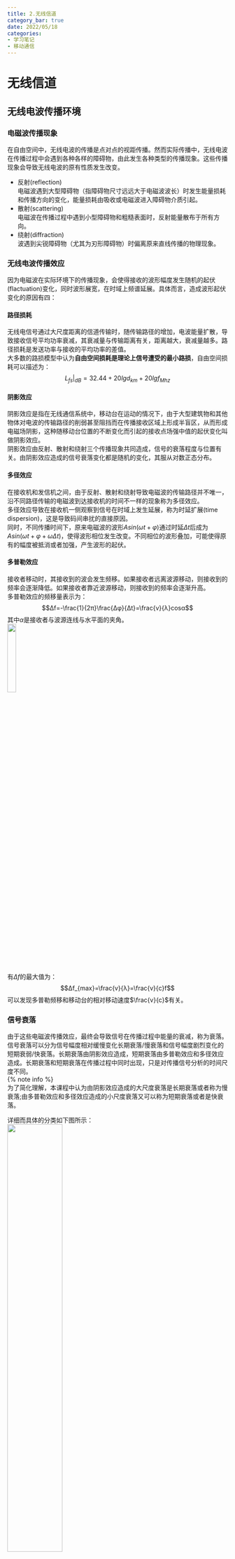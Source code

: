 ```yaml
---
title: 2.无线信道
category_bar: true
date: 2022/05/18
categories: 
- 学习笔记
- 移动通信
---
```

# 无线信道
## 无线电波传播环境
### 电磁波传播现象
在自由空间中，无线电波的传播是点对点的视距传播。然而实际传播中，无线电波在传播过程中会遇到各种各样的障碍物，由此发生各种类型的传播现象。这些传播现象会导致无线电波的原有性质发生改变。  
- 反射(reflection)  
  电磁波遇到大型障碍物（指障碍物尺寸远远大于电磁波波长）时发生能量损耗和传播方向的变化，能量损耗由吸收或电磁波进入障碍物介质引起。  
- 散射(scattering)   
  电磁波在传播过程中遇到小型障碍物和粗糙表面时，反射能量散布于所有方向。  
- 绕射(diffraction)  
  波遇到尖锐障碍物（尤其为刃形障碍物）时偏离原来直线传播的物理现象。  

### 无线电波传播效应
因为电磁波在实际环境下的传播现象，会使得接收的波形幅度发生随机的起伏(flactuation)变化，同时波形展宽，在时域上频谱延展。具体而言，造成波形起伏变化的原因有四：   

#### 路径损耗
无线电信号通过大尺度距离的信道传输时，随传输路径的增加，电波能量扩散，导致接收信号平均功率衰减，其衰减量与传输距离有关，距离越大，衰减量越多。路径损耗是发送功率与接收的平均功率的差值。   
大多数的路损模型中认为**自由空间损耗是理论上信号遭受的最小路损**，自由空间损耗可以描述为：  
$$L_{fs}|_{dB}=32.44+20lgd_{km}+20lgf_{Mhz}$$

#### 阴影效应
阴影效应是指在无线通信系统中，移动台在运动的情况下，由于大型建筑物和其他物体对电波的传输路径的削弱甚至阻挡而在传播接收区域上形成半盲区，从而形成电磁场阴影，这种随移动台位置的不断变化而引起的接收点场强中值的起伏变化叫做阴影效应。  
阴影效应由反射、散射和绕射三个传播现象共同造成，信号的衰落程度与位置有关。由阴影效应造成的信号衰落变化都是随机的变化，其服从对数正态分布。  

#### 多径效应
在接收机和发信机之间，由于反射、散射和绕射导致电磁波的传输路径并不唯一，沿不同路径传输的电磁波到达接收机的时间不一样的现象称为多径效应。  
多径效应导致在接收机一侧观察到信号在时域上发生延展，称为时延扩展(time dispersion)，这是导致码间串扰的直接原因。  
同时，不同传播时间下，原来电磁波的波形$Asin(ωt+φ)$通过时延$Δt$后成为$Asin(ωt+φ+ωΔt)$，使得波形相位发生改变。不同相位的波形叠加，可能使得原有的幅度被抵消或者加强，产生波形的起伏。  

#### 多普勒效应 
接收者移动时，其接收到的波会发生频移。如果接收者远离波源移动，则接收到的频率会逐渐降低。如果接收者靠近波源移动，则接收到的频率会逐渐升高。  
多普勒效应的频移量表示为：  
$$Δf=-\frac{1}{2π}\frac{Δφ}{Δt}=\frac{v}{λ}cosα$$
其中$α$是接收者与波源连线与水平面的夹角。  
<img src = https://cdn.jsdelivr.net/gh/l61012345/Pic/img/20220410153839.png width=20%>  

有$Δf$的最大值为：  
$$Δf_{max}=\frac{v}{λ}=\frac{v}{c}f$$
可以发现多普勒频移和移动台的相对移动速度$\frac{v}{c}$有关。  


### 信号衰落
由于这些电磁波传播效应，最终会导致信号在传播过程中能量的衰减，称为衰落。信号衰落可以分为信号幅度相对缓慢变化长期衰落/慢衰落和信号幅度剧烈变化的短期衰弱/快衰落。长期衰落由阴影效应造成，短期衰落由多普勒效应和多径效应造成。长期衰落和短期衰落在传播过程中同时出现，只是对传播信号分析的时间尺度不同。  
{% note info %}  
为了简化理解，本课程中认为由阴影效应造成的大尺度衰落是长期衰落或者称为慢衰落;由多普勒效应和多径效应造成的小尺度衰落又可以称为短期衰落或者是快衰落。  
  
详细而具体的分类如下图所示：  
<img src = https://cdn.jsdelivr.net/gh/l61012345/Pic/img/IMG_20220518_185548.jpg width=50%>  
{% endnote %}  



### 噪声
在传播的过程中由于各种各样的因素，会造成接收方除了接收到有衰落的原调制信号外，还会接收到某些杂信号，这些杂信号称为噪声(noise)。噪声分为来自传输器件的内部噪声和环境中的外部噪声。  

#### 外部噪声
移动通信中需要考虑到的外部噪声主要有三类：  
- 大气噪声(atmospheric noise)  
  大气噪声的主要噪声源是电离层中的带电粒子，这些带电粒子的放电会产生噪声。大气噪声的功率随着时间、季节、天气的变化而变化。  
- 宇宙噪声(cosmic noise)  
  宇宙噪声的主要噪声源是大气层外某些星体的自然辐射和宇宙射线，在移动通信中主要考虑太阳的辐射。  
- 人为噪声(man-made noise)  
  由于人类活动和人造电子设备产生的噪声。产生人为噪声的主要噪声源是汽车的点火器、电动马达、电视接收天线等。移动通信中主要考虑汽车的点火噪声。  

#### 内部噪声
最典型的内部噪声是热噪声(thermal noise)，它是一种加性高斯白噪声(AWGN)，由电子和电路器件内部粒子的热运动产生。热噪声的功率可以表示为：  
$$N=kTBF$$
其中，$k=1.3805×10^{-23}J/K$为玻尔兹曼常数；$T$为环境的开尔文温度；$B$为带宽；$F$为噪声系数，在理想条件下$F=1$。  
对数化后为：  
$$N|_{dB}=[kTBF]=-228.6+10lgT|_{K}+10lgB|_{Hz}+F|_{dB}$$

## 路径损耗模型
### 无线传输链路模型
基本的无线传输链路模型由接收天线和发送天线的功率$P_t$和$P_r$以及它们的增益$G_t$和$G_r$、以及传播过程中的损耗$L$组成：  
$$P_r|_{dB}=P_t|_{dB}+G_t|_{dB}+G_r|_{dB}-L|_{dB}$$

移动通信中最关心的问题是无线电波在发送机和接收机之间传播过程当中的损耗。定义路径损耗(path loss)为发送机发送的信号功率和接收机接收信号的平均功率之比。  

知道无线电波在具体环境中的路径损耗可以得到接收信号的功率、从而得到一个大致的信号覆盖范围，从而帮助规划位置和数量天线的设置，还可以帮助确定发送天线功率、增益和尺寸的设置（称为链路预算）。   
同时，利用路径损耗模型也可以实现对于移动台的定位。  
路径损耗模型则是通过实验和理论分析，将具体环境下的路径损耗通过数学模型表达出来。路径损耗模型的分类如下表所示：

| 名称 | 特点 | 设置对象 |
|:--|:--|:--:|
| 麦克斯韦方程 | 1. 有助于了解电磁波在具体空间中的传播特性 <br> 2.对于实际工程过于复杂 | 传输器件：比如天线和传输线 |
| 自由空间损耗模型 | 1. 非常容易计算 <br>2.对于传播环境的描述过于简单，因此过于理想化 ||
| 经验模型 | 1.基于实验测量<br> 2.结果通常是基于有限的频率和一些特定的介质 <br> 3.缺乏对无线电波传播机制的物理观点(Physical view) | 宏蜂窝 |
| 半确定性模型 |两者的折中方案 ||
| 确定性模型/射线追踪模型 | 1.应用十分有限，主要应用于特殊几何结构的情况 <br> 2.对不同情况需要不同的传输路径特性(如ɛ和σ) <br> 3.由于考虑了直射、折射和衍射，因此模型十分复杂 <br> 4.考虑了不同地形的电参数 | 微蜂窝和皮蜂窝 |

### 麦克斯韦方程*
麦克斯韦方程由四个表示电磁波传播特性的基本电磁学理论等式组成：  
$$▿·\vec{E}=\frac{ρ}{ϵ}$$
$$▿·\vec{B}=0$$
$$▿×\vec{E}=-\frac{∂B}{∂t}$$
$$▿×\vec{B}=μ_0\vec{J}+μ_0ϵ_0\frac{∂E}{∂t}$$

麦克斯韦方程在分析基本的传输元件（比如不同类型的天线和传输线）有助于了解电磁波在其中具体的传播情况，对于实际工程而言过于复杂。  

### 自由空间损耗模型
在自由空间中，各种电磁波的传播现象由于不存在障碍物而不存在，因而链路模型中的链路损耗转为自由空间传播损耗：  
$$L=L_{fs}$$
如果接收天线和发送天线都为偶极子天线/全向天线，那么$G_t=G_r=1$
$$L_{fs}=10lg\frac{P_t}{P_r}=-20lg\frac{4πd}{λ}$$
有：  
$$L_{fs}|_{dB}=32.4+20lgf_{MHz}+20lgd_{km}$$

从链路模型和自由空间损耗公式可以推断，在自由空间下，发送天线只需要非常小的发送功率即可覆盖千米级别的区域。  

#### 馈线损耗
除了考虑传播损耗，在构建自由空间模型时有时候还会考虑到天线与发送系统之间的传输线损耗，这样的损耗称为馈线损耗。馈线损耗与采用的传输线材质有关。  

#### 细化的链路模型
在移动通信链路中，发送功率和接收功率的差异除了考虑收发天线增益$G_t$和$G_r$和路径损耗外，通常还要考虑大气散射损耗$L_g$、收发天线的馈线损耗$L_t$和$L_r$，以及噪声$N$，因此在基本无线传输链路模型下，增加了如下的环节：  
$$P_r|_{dB}=P_t|_{dB}+G_t|_{dB}+G_r|_{dB}-L_t|{dB}-L_r{dB}-L_{fs}|_{dB}-L_{g}|_{dB}$$
其中：$P_t|_{dB}+G_t|_{dB}-L_t|{dB}$为发送机的有效辐射功率。如果采用全向天线，那么天线的增益为$G|_{dB}=1$。  
载噪比CNR表示为：  
$$CNR|_{dB}=P_r|_{dB}-N|_{dB}$$


### 双射线模型
双射线模型(two ray model)是一种射线追踪模型，在自由空间模型的基础上还考虑了平地反射。双射线模型由一条视距传播链路和一条经过地面反射的链路组成，并且考虑了接收和发送天线的高度$h_T$和$h_R$：  
<img src = https://cdn.jsdelivr.net/gh/l61012345/Pic/img/20220519132301.png width=50%>  

同样根据链路模型可以推导出：  
$$L=\frac{1}{4sin^2(\frac{2πh_Th_R}{λd}\left(\frac{λ}{4πd})^2\right)}$$
考虑$λd>>h_Th_R$，并使用$sinx≈x$近似，可以得到：  
$$L=\frac{d^4}{(h_Th_R)^2}$$
$$L|_{dB}=40lg(d)-20lg(h_Th_R)$$

相比于自由空间模型，可以发现双射线模型中：  
- 衰落与电磁波频率无关
- 相比于自由空间模型$20lgd$，双射线模型中的损耗受传播距离影响更大。  
- 考虑到了收发天线高度对传播的影响。  

在微蜂窝和皮蜂窝基站设置中，大部分基站都设置在楼层高度以下，基站间隔距离不远（微蜂窝：半径在1km以下；皮蜂窝：半径在200m以下），接收机接收到的功率与天线位置有很强的关系，此时一般采用确定性模型/射线追踪模型。双射线模型对微蜂窝(microcell)设置的基站间的视距传播损耗预测效果较好，接近实际。  
同时，还可以根据环境的具体配制增加反射链路的数量，成为多射线模型/射线追踪模型。但是更多的反射链路数量意味着计算量的剧烈增加，依赖于更多的计算资源和更多的传播环境信息（比如障碍物尺寸）、并且考虑更多的传播效应（比如沟道/街道效应，一种由于街区建筑物统一走向导致电磁波传播受到干扰的效应），多射线模型可以更好的描述视距传播。  

### 简化的路径损耗模型
在简化的路径损耗模型中，链路中接收机接收到的功率可以表示为传播距离的函数：  
$$P_r(d)=P_r(d_0)\left(\frac{d_0}{d}\right)^n$$
此时的路径传输损耗可以表示为：  
$$L|_{dB}=10nlg\left(\frac{d_0}{d}\right)$$
其中，$d_0$是一个单位的参考距离，用于统一单位；$n$称为路径衰减指数，路径衰减指数的设置依赖于工程经验，在自由空间中，$n=2$。在路径损耗模型中通常考虑的传播环境有三个：城区(urban，$n=4.5$)、市郊/开阔地带(suburban，$n=4$)、农村(rural,，$n=3$)。  
虽然简化的路径损耗模型通常比较适用于各种场景，但是简化的路径损耗模型不会考虑波导效应。波导效应(waveguid effect)是一种电磁波遇到形如波导一样整齐规则的中空障碍物时，以反射方式行进的效应。沟道效应(street guiding effects)是一种典型的波导效应。  

### 经验路径损耗模型
在宏蜂窝基站的设置中，由于基站间隔距离较远（半径在0.5km-3km，更大的宏蜂窝基站半径在1km-30km），且基站通常设置在建筑物楼顶，传播环境和传播介质更加复杂，此时通过工程测量和数值校正得到的经验模型更加适用。  
常用的经验路径损耗模型是奥村-Hata模型(Okumura-Hata model)。该是由奥村等人在日本东京使用不同的频率和不同的天线高度，选择不同的距离进行一系列测试，最后Hata等人进行拟合绘成经验曲线的模型。最初的奥村-Hata模型指适用于150-1500MHz的无线电波频段，其后欧洲EURO-COST组织基于奥村-Hata模型将其适用频率拓展到1500MHz-2GHz生成的COST 231模型。  
奥村-Hata模型/COST 231模型中，路径损耗建模为：  
$$L=A+Blg(f|_{MHz})-13.82lg(h_b|_{m})+(C-6.55lg(h_b|_{m}))lg(d|_{km})-K$$
其中，$h_b$是基站天线的高度；$K$为校正因子，默认$K=0$.  
$A,B,C$为调整系数，其中$C$的取值范围在44-47之间。在奥村-Hata模型(150-1500MHz)中，$A=96.55,B=26.16$；在COST 231模型（1500MHz-2GHz）中，$A=46.3,B=33.9$；  

不管是奥村-Hata模型还是其后的COST 231模型，其基本模型都是基于**城市环境**和**平坦地形**，在
**基站天线高度$h_b=200m$、移动台天线高度$h_m=3m$**
的条件下构建的。在其他不为基本条件的情况下，需要增加修正系数。  

### 半经验模型
奥村-Hata模型/COST 321模型只适用于城市和开阔地，半经验模型则是在奥村-Hata模型上的进一步延伸，使其能够拓展到各种环境。基于奥村-Hata模型的半经验模型有：  
- Walfisch-Ikegami 模型  
  适用于密集人口的城市环境，Walfisch-Ikegami 模型考虑了沟道效应和多径散射等传播效应和现象。  
- Lee 模型   
  适用于中等起伏地形。  

### 室内传播模型
室内传播模型考虑了电磁波在室内的传播，基本的室内传播模型由自由空间损耗和墙与楼层间隔材料的吸收。室内传播模型将路径损耗建模为：  
$$L=L_{ref}+20lgd+∑_{fl=1}FAF(fl)+∑_{wl=1}WAF(wl)$$
其中$L_{ref}$是$d=1m$时的自由空间路径损耗;$FAF(fl)$是楼层材料$fl$的衰减系数;$WAF(wl)$是墙体材料$wl$的衰减系数。  

## 衰落模型
在发送信号一定的情况下，接收信号的幅值在一定尺度上变化/起伏（fluctuation）的现象称为衰落（fading）。使用路径损耗模型无法预测到这些起伏。  
衰落可以按照持续时间分类为：慢衰落和快衰落，或者按照起伏程度分为：大尺度衰落和小尺度衰落。  
衰落模型对试图对接收功率建模从而预测信道衰落。  

### 大尺度衰落模型
大尺度衰落是由于阴影效应和路径损耗造成的。通常大尺度的衰落可以用确定性模型进行建模。  
在简化的路径损耗中，考虑大尺度衰落带来的影响$Ψ$，此时接收到的信号功率表示为:  
$$P_r(d)=P_r(d_0)-10nlg(\frac{d}{d_0})+Ψ|_{dB}$$
其中$Ψ|_{dB}$的值服从均值为0的高斯分布。  
<img src = https://cdn.jsdelivr.net/gh/l61012345/Pic/img/20220519154644.png width=50%>  

#### 掉话率
掉话率(outage probability)指当接收机接收到的功率小于其灵敏度时，接收机无法处理接收信号的概率。掉话率越低，无线通信链路的稳定性越强。  
根据定义，有：  
$$p_{out}=p(P_r(d)<P_{min})$$
定义$\hat{P}_r(d)$为根据自由空间损耗和链路模型预测到的接收功率，那么有：  
$$\begin{aligned}
  p_{out}&=p(\hat{P}_r(d)+Ψ>P_{min})\\
  &=1-p(\hat{P}_r(d)+Ψ<P_{min})\\
  &=1-p(Ψ>P_{min}-\hat{P}_r(d))
\end{aligned}$$
由于$Ψ$服从正态分布，这个概率可以表示为：  
$$p(Ψ>P_{min}-\hat{P}_r(d))=Q(\frac{P_{min}-P_r(d_0)+10nlg(\frac{d}{d_0})}{σ_{Ψ}})$$
其中$σ_{Ψ}$是$Ψ$的概率分布的标准差；$Q(x)=\frac{1}{\sqrt{2π}}\int_x^∞e^{-t^2/2}dt$是标准正态分布的概率分布函数。  

### 小尺度衰落模型
小尺度衰落/多径衰落是无线电波在非常短时间内幅度快速的变化。小尺度衰落是由多径效应和多普勒效应引起。  
无线信道是一个线性时变系统，接收到的信号$r(t)$在时域上是发送信号$x(t)$和时变信道$h(t)$的卷积：  
$$r(t)=∫h(τ,t)x(t-τ)dτ$$
其中，$h(τ,t)$可以描述为信道中各路径的集合，因此$h(τ,t)$也可以表示为各路径参数与冲激信号的离散卷积，称为信道冲激响应(channel impulse response)：  
$$h(τ,t)=∑_{l=1}^Lα_l(t)δ(τ-τ_l(t))$$
$α_l(t)$表示为路径$l$在$t$时刻的增益，$τ_l(t)$是链路$l$在$t$时刻的时延。  
路径增益$α_l(t)$是一个复数，其实部影响接收信号的幅度，相位影响接收信号的相位。$α_l(t)$可以看做是一个服从高斯分布的随机变量：对于视距传播，其方差为0；对于非视距传播，其方差不为0。   

#### 时间选择性信道
- 频率拓展  
  由于多普勒效应使得无线信号在传播过程中出现中心频点的移动，在接收机侧观察到为同一个符号表征的信号在频域上发生延展，称为频率拓展(frequency dispersion)。由于多普勒效应的影响，信号其中心频率会产生偏移。由于中心频率的频移，信号会对其他载波造成干扰，形成载波间干扰（ICI）。  

- 相关时间  
  信道可以维持某种状态而不非切换到另一种状态的最大时间称为相关时间/相干时间($T_{coh}$，coherence time)。通常，相干时间。相关时间表示为多普勒最大频移对应的周期：    
  $$T_{coh}=\frac{1}{Δf_{max}}=\frac{c}{vf}$$
  50%相关时间定义为在间隔小于$T_{coh}$秒的时间内测量的信道状态，其相关性大于0.5。  

当信道的符号持续时间大于等于相关时间$T≥T_{coh}$时，信道称为**时间选择性信道/快衰落信道**。  
当信道的符号持续时间远远小于相关时间$T<<T_{coh}$时，信道称为**时间平坦信道/慢衰落信道**。在这种情况下，信道参数并不是时变的：  
$$h(τ,t)=∑_{l=1}^Lα_lδ(τ-τ_l)$$

#### 频率选择性信道
在频域上，信道频率响应是信道冲激响应的快速傅里叶变换。根据信道的频率响应，如果信道的带宽相对于频率变化较大，则信道为频率选择性信道；如果信道的带宽相对于频率变化较小，则信道为非频率选择性信道/平坦衰落信道。  
- 时域拓展  
  由于无线信道中的**多径传播**，使得沿着不同路径传播的信号到达接收机的时间不同，在接收机侧会观察到同一个符号表征的信号在时域上发生延展，称为时域拓展(time dispersion)。由于多径效应的影响，信号到达时间会产生变化。由于到达时间的变化，同一载波内的符号之间会相互干扰，形成符号间干扰（ISI）。  

- 相干带宽  
  无线信道频率响应能够保持相对不变的最大带宽称为相关带宽/相干带宽($B_{coh}$，coherence bandwidth)。50%相干带宽表示为：  
  $$B_{coh}≈\frac{1}{5σ_τ}$$
  $σ_τ$表示功率时延谱（$P(τ)=∑_{t_i=0}P(t_i)δ(τ-t_i)$）的标准差：  
  $$σ_τ=\sqrt{\frac{1}{P_{av}}∑(τ-μ_τ)^2P(τ)}$$  
  $$μ_τ=\frac{1}{P_{av}}∑τP(τ)$$

当信道的符号带宽$W$大于等于相关带宽$W≥B_{coh}$时，信道称为**频率选择性信道**。  
当信道的符号带宽$W$远远小于相关带宽$W<<B_{coh}$时，信道称为**频率平坦信道**。

